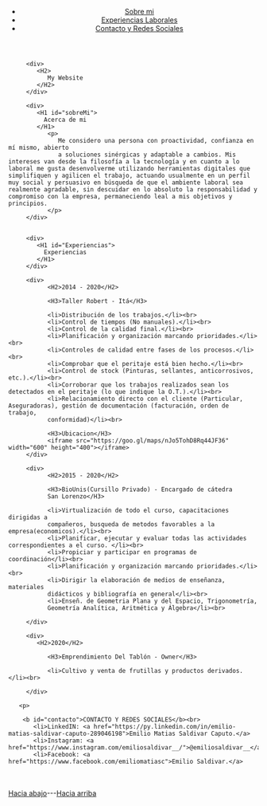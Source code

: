 <html>
   <head>
	   <title>Portafolio</title>
	   <meta charset="utf-8">
	   <meta name="keywords" content="palabras claves">
	   <meta name="description" content="la descripcion de la pagina 70 a 140 caracteres">
	   <meta name="author" content="el nombre del autor">
	   <meta name="copyrigth" content="nombre de la pagina dueña de los derechos">
      <link rel="icon" href="emilio jaja.ico">
   </head>
   <body>
   	   <div><header>
   	   	   <nav>
   	   	   	   <ul> 
                          <li><a href="#sobreMi">Sobre mi</a>
   	   	   	   	  <li><a href="#Experiencias">Experiencias Laborales</a></li>
   	   	   	   	  <li><a href="#contacto">Contacto y Redes Sociales</a></li>
   	   	   	   	  </li>
   	   	   	   </ul>
   	   	   </nav>
   	      </header>
         </div>
   	   
         <div>
            <H2>
               My Website
            </H2>
         </div>
         
         <div>
            <H1 id="sobreMi">
              Acerca de mi
            </H1>
               <p>
                  Me considero una persona con proactividad, confianza en mí mismo, abierto
                  a soluciones sinérgicas y adaptable a cambios. Mis intereses van desde la filosofía a la tecnología y en cuanto a lo laboral me gusta desenvolverme utilizando herramientas digitales que simplifiquen y agilicen el trabajo, actuando usualmente en un perfil muy social y persuasivo en búsqueda de que el ambiente laboral sea realmente agradable, sin descuidar en lo absoluto la responsabilidad y compromiso con la empresa, permaneciendo leal a mis objetivos y principios.
               </p>
         </div>
         

         <div>
            <H1 id="Experiencias">
              Experiencias 
            </H1>
         </div>

         <div>
               <H2>2014 - 2020</H2>

               <H3>Taller Robert - Itá</H3>

               <li>Distribución de los trabajos.</li><br>
               <li>Control de tiempos (No manuales).</li><br>
               <li>Control de la calidad final.</li><br>
               <li>Planificación y organización marcando prioridades.</li><br>
               <li>Controles de calidad entre fases de los procesos.</li><br>
               <li>Comprobar que el peritaje está bien hecho.</li><br>
               <li>Control de stock (Pinturas, sellantes, anticorrosivos, etc.).</li><br>
               <li>Corroborar que los trabajos realizados sean los detectados en el peritaje (lo que indique la O.T.).</li><br>
               <li>Relacionamiento directo con el cliente (Particular, Aseguradoras), gestión de documentación (facturación, orden de trabajo,
               conformidad)</li><br>

               <H3>Ubicacion</H3>
               <iframe src="https://goo.gl/maps/nJo5TohD8Rq44JF36" width="600" height="400"></iframe>
         </div>
         
         <div>
               <H2>2015 - 2020</H2>

               <H3>BioUnis(Cursillo Privado) - Encargado de cátedra
               San Lorenzo</H3>

               <li>Virtualización de todo el curso, capacitaciones dirigidas a
               compañeros, busqueda de metodos favorables a la empresa(economicos).</li><br>
               <li>Planificar, ejecutar y evaluar todas las actividades correspondientes a el curso. </li><br>
               <li>Propiciar y participar en programas de coordinación</li><br>
               <li>Planificación y organización marcando prioridades.</li><br>
               <li>Dirigir la elaboración de medios de enseñanza, materiales
               didácticos y bibliografía en general</li><br>
               <li>Enseñ. de Geometria Plana y del Espacio, Trigonometría,
               Geometría Analítica, Aritmética y Álgebra</li><br>
               
         </div>

         <div>
            <H2>2020</H2>

               <H3>Emprendimiento Del Tablón - Owner</H3>

               <li>Cultivo y venta de frutillas y productos derivados.</li><br>  
            
         </div>
            
   	   <p>
   	   	
   	   	<b id="contacto">CONTACTO Y REDES SOCIALES</b><br>
   	   	   <li>LinkedIN: <a href="https://py.linkedin.com/in/emilio-matias-saldivar-caputo-289046198">Emilio Matias Saldivar Caputo.</a>
   	   	   <li>Instagram: <a href="https://www.instagram.com/emiliosaldivar__/">@emiliosaldivar__</a>
   	   	   <li>Facebook: <a href="https://www.facebook.com/emiliomatiasc">Emilio Saldivar.</a>
            
         
         
   
   <marquee id="ejemplo" direction="up">MI PRIMERA VEZ  escribiendo en html Profe perdon si es feo pero la idea esta ya clara </marquee><a href="javascript:void(0);" onclick="getElementById('ejemplo').direction='down';">Hacia abajo</a>---<a href="javascript:void(0);" onclick="getElementById('ejemplo').direction='up';">Hacia arriba</a>


